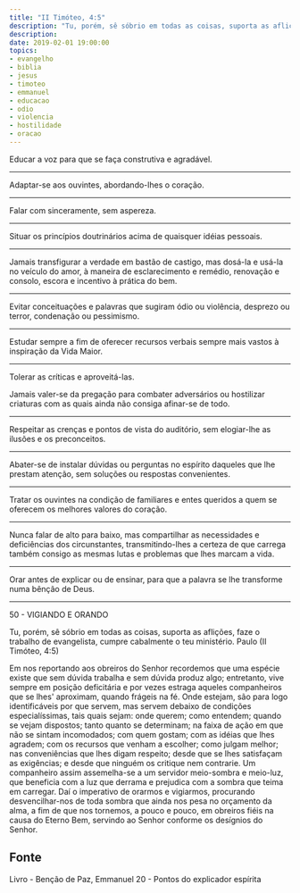 ```yaml
---
title: "II Timóteo, 4:5"
description: "Tu, porém, sê sóbrio em todas as coisas, suporta as aflições, faze o trabalho de um evangelista, cumpre cabalmente o teu ministério. - Paulo"
description: 
date: 2019-02-01 19:00:00
topics: 
- evangelho
- biblia
- jesus
- timoteo
- emmanuel
- educacao
- odio
- violencia
- hostilidade
- oracao
---
```


Educar a voz para que se faça construtiva e agradável. 

***

Adaptar-se aos ouvintes, abordando-lhes o coração. 

***

Falar com sinceramente, sem aspereza. 

***

Situar os princípios doutrinários acima de quaisquer idéias pessoais. 

***

Jamais transfigurar a verdade em bastão de castigo, mas dosá-la e usá-la no
veículo do amor, à maneira de esclarecimento e remédio, renovação e consolo,
escora e incentivo à prática do bem. 

***

Evitar conceituações e palavras que sugiram ódio ou violência, desprezo ou
terror, condenação ou pessimismo. 

***


Estudar sempre a fim de oferecer recursos verbais sempre mais vastos à
inspiração da Vida Maior. 

***

Tolerar as críticas e aproveitá-las.

Jamais valer-se da pregação para combater adversários ou hostilizar
criaturas com as quais ainda não consiga afinar-se de todo.

***

Respeitar as crenças e pontos de vista do auditório, sem elogiar-lhe
as ilusões e os preconceitos. 

***

Abater-se de instalar dúvidas ou
perguntas no espírito daqueles que lhe prestam atenção, sem soluções
ou respostas convenientes. 

***

Tratar os ouvintes na condição de
familiares e entes queridos a quem se oferecem os melhores valores
do coração. 

***

Nunca falar de alto para baixo, mas compartilhar as necessidades e deficiências
dos circunstantes, transmitindo-lhes a certeza de que carrega também consigo as
mesmas lutas e problemas que lhes marcam a vida. 

***

Orar antes de explicar ou de ensinar, para que a palavra se lhe transforme numa
bênção de Deus.


-----------------------------------------------

50 - VIGIANDO E ORANDO 

Tu, porém, sê sóbrio em todas as coisas,
suporta as aflições, faze o trabalho de evangelista, cumpre cabalmente
o teu ministério.  Paulo (II Timóteo, 4:5)


Em nos reportando aos obreiros do Senhor recordemos que uma
espécie existe que sem dúvida trabalha e sem dúvida produz algo;
entretanto, vive sempre em posição deficitária e por vezes estraga
aqueles companheiros que se lhes' aproximam, quando frágeis na fé.
Onde estejam, são para logo identificáveis por que servem, mas servem
debaixo de condições especialíssimas, tais quais sejam: onde querem;
como entendem; quando se vejam dispostos; tanto quanto se determinam;
na faixa de ação em que não se sintam incomodados; com quem gostam;
com as idéias que lhes agradem; com os recursos que venham a escolher;
como julgam melhor; nas conveniências que lhes digam respeito; desde que
se lhes satisfaçam as exigências; e desde que ninguém os critique nem
contrarie.  Um companheiro assim assemelha-se a um servidor meio-sombra e
meio-luz, que beneficia com a luz que derrama e prejudica com a sombra que
teima em carregar.  Daí o imperativo de orarmos e vigiarmos, procurando
desvencilhar-nos de toda sombra que ainda nos pesa no orçamento da alma,
a fim de que nos tornemos, a pouco e pouco, em obreiros fiéis na causa
do Eterno Bem, servindo ao Senhor conforme os desígnios do Senhor.


## Fonte
Livro - Benção de Paz, Emmanuel
20 - Pontos do explicador espírita 

